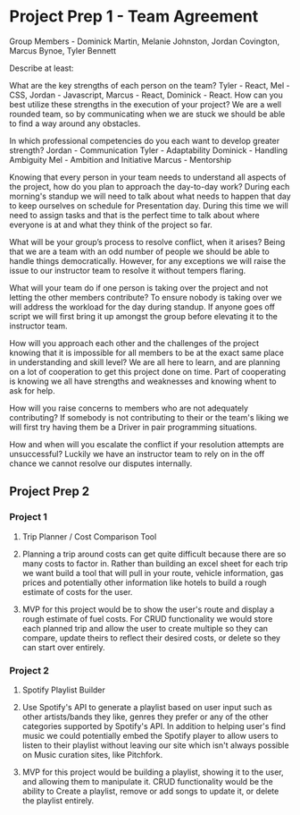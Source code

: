 # Project Prep 1 - Team Agreement

Group Members - Dominick Martin, Melanie Johnston, Jordan Covington, Marcus Bynoe, Tyler Bennett

Describe at least:

What are the key strengths of each person on the team? Tyler - React, Mel - CSS, Jordan - Javascript, Marcus - React, Dominick - React.
How can you best utilize these strengths in the execution of your project? We are a well rounded team, so by communicating when we are stuck we should be able to find a way around any obstacles.

In which professional competencies do you each want to develop greater strength? Jordan - Communication Tyler - Adaptability Dominick - Handling Ambiguity Mel - Ambition and Initiative Marcus - Mentorship

Knowing that every person in your team needs to understand all aspects of the project, how do you plan to approach the day-to-day work? During each morning's standup we will need to talk about what needs to happen that day to keep ourselves on schedule for Presentation day. During this time we will need to assign tasks and that is the perfect time to talk about where everyone is at and what they think of the project so far.

What will be your group’s process to resolve conflict, when it arises? Being that we are a team with an odd number of people we should be able to handle things democratically. However, for any exceptions we will raise the issue to our instructor team to resolve it without tempers flaring.

What will your team do if one person is taking over the project and not letting the other members contribute? To ensure nobody is taking over we will address the workload for the day during standup. If anyone goes off script we will first bring it up amongst the group before elevating it to the instructor team.

How will you approach each other and the challenges of the project knowing that it is impossible for all members to be at the exact same place in understanding and skill level? We are all here to learn, and are planning on a lot of cooperation to get this project done on time. Part of cooperating is knowing we all have strengths and weaknesses and knowing whent to ask for help.

How will you raise concerns to members who are not adequately contributing? If somebody is not contributing to their or the team's liking we will first try having them be a Driver in pair programming situations.

How and when will you escalate the conflict if your resolution attempts are unsuccessful? Luckily we have an instructor team to rely on in the off chance we cannot resolve our disputes internally.

## Project Prep 2

### Project 1

1. Trip Planner / Cost Comparison Tool

2. Planning a trip around costs can get quite difficult because there are so many costs to factor in. Rather than building an excel sheet for each trip we want build a tool that will pull in your route, vehicle information, gas prices and potentially other information like hotels to build a rough estimate of costs for the user.

3. MVP for this project would be to show the user's route and display a rough estimate of fuel costs. For CRUD functionality we would store each planned trip and allow the user to create multiple so they can compare, update theirs to reflect their desired costs, or delete so they can start over entirely.

### Project 2

1. Spotify Playlist Builder

2. Use Spotify's API to generate a playlist based on user input such as other artists/bands they like, genres they prefer or any of the other categories supported by Spotify's API. In addition to helping user's find music we could potentially embed the Spotify player to allow users to listen to their playlist without leaving our site which isn't always possible on Music curation sites, like Pitchfork.

3. MVP for this project would be building a playlist, showing it to the user, and allowing them to manipulate it. CRUD functionality would be the ability to Create a playlist, remove or add songs to update it, or delete the playlist entirely.
